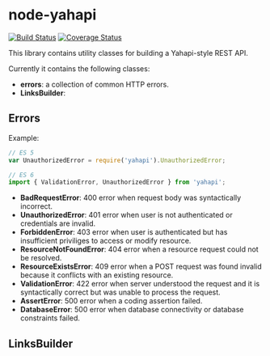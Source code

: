 # node-yahapi

[![Build Status](https://travis-ci.org/Yahapi/node-yahapi.svg?branch=master)](https://travis-ci.org/Yahapi/node-yahapi) [![Coverage Status](https://coveralls.io/repos/Yahapi/node-yahapi/badge.svg?branch=master)](https://coveralls.io/r/Yahapi/node-yahapi?branch=master)

This library contains utility classes for building a Yahapi-style REST API.

Currently it contains the following classes:

- **errors**: a collection of common HTTP errors.
- **LinksBuilder**: 

## Errors

Example:

```javascript
// ES 5
var UnauthorizedError = require('yahapi').UnauthorizedError;

// ES 6
import { ValidationError, UnauthorizedError } from 'yahapi';
```

- **BadRequestError**: 400 error when request body was syntactically incorrect. 
- **UnauthorizedError**: 401 error when user is not authenticated or credentials are invalid. 
- **ForbiddenError**: 403 error when user is authenticated but has insufficient priviliges to access or modify resource. 
- **ResourceNotFoundError**: 404 error when a resource request could not be resolved.
- **ResourceExistsError**: 409 error when a POST request was found invalid because it conflicts with an existing resource.
- **ValidationError**: 422 error when server understood the request and it is syntactically correct but was unable to process the request.
- **AssertError**: 500 error when a coding assertion failed.
- **DatabaseError**: 500 error when database connectivity or database constraints failed.

  
## LinksBuilder